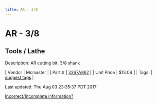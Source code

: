 ```yaml
---
title: AR - 3/8
---
```


# AR - 3/8
## Tools / Lathe
Description: 	AR cutting bit, 3/8 shank 

| Vendor | Mcmaster | 
| Part # | [3367A862](https://www.mcmaster.com/#3367A862) | 
| Unit Price | $13.04 | 
| Tags: | [suggest tags](https://docs.google.com/forms/d/e/1FAIpQLSeWyY8v3RgOty-MyWmh9U0iivNYN_molChYyS-0U-o-kOAv_g/viewform) | 

Last updated: Thu Aug 03 23:35:37 PDT 2017

 [Incorrect/Incomplete information?](https://docs.google.com/forms/d/e/1FAIpQLSeWyY8v3RgOty-MyWmh9U0iivNYN_molChYyS-0U-o-kOAv_g/viewform)